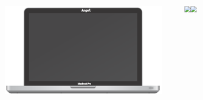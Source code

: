  <div align="left">
  <span align="left"><img src="https://raw.githubusercontent.com/Angelk90/angelk90/master/macbookPro.svg" width="412px" heigth="288px" /></span>
  <span align="right">
   <img align="right" src="https://github-readme-stats.vercel.app/api/top-langs/?username=angelk90&layout=compact&show_icons=true&title_color=ffffff&icon_color=34abeb&text_color=daf7dc&bg_color=002b36" />
   <img align="right" src="https://github-readme-stats.vercel.app/api?username=angelk90&show_icons=true&title_color=ffffff&icon_color=34abeb&text_color=daf7dc&bg_color=002b36&hide=prs,issues,contribs" />
   </span>
</div>
